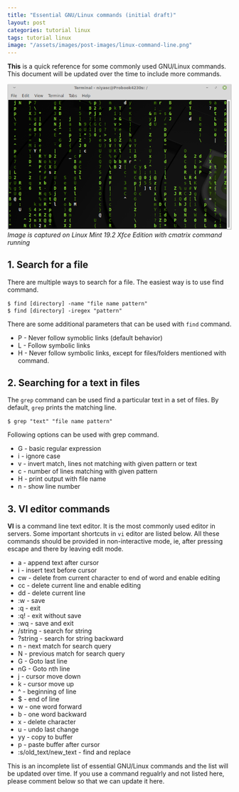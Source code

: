 ```yaml
---
title: "Essential GNU/Linux commands (initial draft)"
layout: post
categories: tutorial linux
tags: tutorial linux
image: "/assets/images/post-images/linux-command-line.png"
---
```


**This** is a quick reference for some commonly used GNU/Linux commands. This document will be updated over the time to include more commands.

![Linux Terminal Preview](/assets/images/post-images/linux-command-line.png)
*Image is captured on Linux Mint 19.2 Xfce Edition with cmatrix command running*

## 1. Search for a file
There are multiple ways to search for a file. The easiest way is to use find command.
```
$ find [directory] -name "file name pattern"
$ find [directory] -iregex "pattern"
```
There are some additional parameters that can be used with `find` command.
- P - Never follow symoblic links (default behavior)
- L - Follow symbolic links
- H - Never follow symbolic links, except for files/folders mentioned with command.

## 2. Searching for a text in files
The `grep` command can be used find a particular text in a set of files. By default, `grep` prints the matching line.
```
$ grep "text" "file name pattern"
```
Following options can be used with grep command.
- G - basic regular expression
- i - ignore case
- v - invert match, lines not matching with given pattern or text
- c - number of lines matching with given pattern
- H - print output with file name
- n - show line number

## 3. VI editor commands
**VI** is a command line text editor. It is the most commonly used editor in servers. Some important shortcuts in `vi` editor are listed below. All these commands should be provided in non-interactive mode, ie, after pressing escape and there by leaving edit mode.
- a - append text after cursor
- i - insert text before cursor
- cw - delete from current character to end of word and enable editing
- cc - delete current line and enable editing
- dd - delete current line
- :w - save
- :q - exit
- :q! - exit without save
- :wq - save and exit
- /string - search for string
- ?string - search for string backward
- n - next match for search query
- N - previous match for search query
- G - Goto last line
- nG - Goto nth line
- j - cursor move down
- k - cursor move up
- ^ - beginning of line
- $ - end of line
- w - one word forward
- b - one word backward
- x - delete character
- u - undo last change
- yy - copy to buffer
- p - paste buffer after cursor
- :s/old_text/new_text - find and replace


This is an incomplete list of essential GNU/Linux commands and the list will be updated over time. If you use a command regualrly and not listed here, please comment below so that we can update it here.

